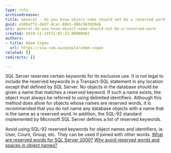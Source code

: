 ```yaml
---
type: rule
archivedreason: 
title: General - Do you know object name should not be a reserved word?
guid: e500aff1-de87-4cac-88b1-d86c943920eb
uri: general-do-you-know-object-name-should-not-be-a-reserved-word
created: 2019-11-14T21:07:23.0000000Z
authors:
- title: Adam Cogan
  url: https://ssw.com.au/people/adam-cogan
related: []
redirects: []

---
```


SQL Server reserves certain keywords for its exclusive use. It is not legal to include the reserved keywords in a Transact-SQL statement in any location except that defined by SQL Server. No objects in the database should be given a name that matches a reserved keyword. If such a name exists, the object must always be referred to using delimited identifiers. Although this method does allow for objects whose names are reserved words, it is recommended that you do not name any database objects with a name that is the same as a reserved word. In addition, the SQL-92 standard implemented by Microsoft SQL Server defines a list of reserved keywords.

<!--endintro-->

Avoid using SQL-92 reserved keywords for object names and identifiers, ie. User, Count, Group, etc. They can be used if joined with other words.
[What are reserved words for SQL Server 2000?](https&#58;//www.ssw.com.au/ssw/KB/KB.asp?KBID=Q931371)
[Why avoid reserved words and spaces in object names?](https&#58;//www.ssw.com.au/ssw/KB/KB.asp?KBID=Q1620415)
